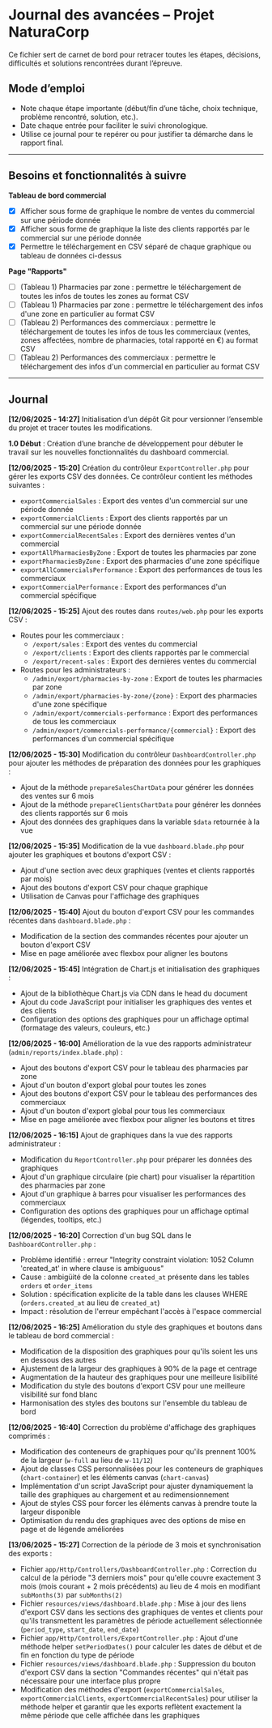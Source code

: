 # Journal des avancées – Projet NaturaCorp

Ce fichier sert de carnet de bord pour retracer toutes les étapes, décisions, difficultés et solutions rencontrées durant l’épreuve.

## Mode d’emploi
- Note chaque étape importante (début/fin d’une tâche, choix technique, problème rencontré, solution, etc.).
- Date chaque entrée pour faciliter le suivi chronologique.
- Utilise ce journal pour te repérer ou pour justifier ta démarche dans le rapport final.

---

## Besoins et fonctionnalités à suivre

**Tableau de bord commercial**

- [X] Afficher sous forme de graphique le nombre de ventes du commercial sur une période donnée
- [X] Afficher sous forme de graphique la liste des clients rapportés par le commercial sur une période donnée
- [X] Permettre le téléchargement en CSV séparé de chaque graphique ou tableau de données ci-dessus

**Page "Rapports"**

- [ ] (Tableau 1) Pharmacies par zone : permettre le téléchargement de toutes les infos de toutes les zones au format CSV
- [ ] (Tableau 1) Pharmacies par zone : permettre le téléchargement des infos d'une zone en particulier au format CSV
- [ ] (Tableau 2) Performances des commerciaux : permettre le téléchargement de toutes les infos de tous les commerciaux (ventes, zones affectées, nombre de pharmacies, total rapporté en €) au format CSV
- [ ] (Tableau 2) Performances des commerciaux : permettre le téléchargement des infos d'un commercial en particulier au format CSV

---

## Journal

**[12/06/2025 - 14:27]** Initialisation d’un dépôt Git pour versionner l’ensemble du projet et tracer toutes les modifications.

**1.0 Début** : Création d’une branche de développement pour débuter le travail sur les nouvelles fonctionnalités du dashboard commercial.

**[12/06/2025 - 15:20]** Création du contrôleur `ExportController.php` pour gérer les exports CSV des données. Ce contrôleur contient les méthodes suivantes :
- `exportCommercialSales` : Export des ventes d'un commercial sur une période donnée
- `exportCommercialClients` : Export des clients rapportés par un commercial sur une période donnée
- `exportCommercialRecentSales` : Export des dernières ventes d'un commercial
- `exportAllPharmaciesByZone` : Export de toutes les pharmacies par zone
- `exportPharmaciesByZone` : Export des pharmacies d'une zone spécifique
- `exportAllCommercialsPerformance` : Export des performances de tous les commerciaux
- `exportCommercialPerformance` : Export des performances d'un commercial spécifique

**[12/06/2025 - 15:25]** Ajout des routes dans `routes/web.php` pour les exports CSV :
- Routes pour les commerciaux :
  - `/export/sales` : Export des ventes du commercial
  - `/export/clients` : Export des clients rapportés par le commercial
  - `/export/recent-sales` : Export des dernières ventes du commercial
- Routes pour les administrateurs :
  - `/admin/export/pharmacies-by-zone` : Export de toutes les pharmacies par zone
  - `/admin/export/pharmacies-by-zone/{zone}` : Export des pharmacies d'une zone spécifique
  - `/admin/export/commercials-performance` : Export des performances de tous les commerciaux
  - `/admin/export/commercials-performance/{commercial}` : Export des performances d'un commercial spécifique

**[12/06/2025 - 15:30]** Modification du contrôleur `DashboardController.php` pour ajouter les méthodes de préparation des données pour les graphiques :
- Ajout de la méthode `prepareSalesChartData` pour générer les données des ventes sur 6 mois
- Ajout de la méthode `prepareClientsChartData` pour générer les données des clients rapportés sur 6 mois
- Ajout des données des graphiques dans la variable `$data` retournée à la vue

**[12/06/2025 - 15:35]** Modification de la vue `dashboard.blade.php` pour ajouter les graphiques et boutons d'export CSV :
- Ajout d'une section avec deux graphiques (ventes et clients rapportés par mois)
- Ajout des boutons d'export CSV pour chaque graphique
- Utilisation de Canvas pour l'affichage des graphiques

**[12/06/2025 - 15:40]** Ajout du bouton d'export CSV pour les commandes récentes dans `dashboard.blade.php` :
- Modification de la section des commandes récentes pour ajouter un bouton d'export CSV
- Mise en page améliorée avec flexbox pour aligner les boutons

**[12/06/2025 - 15:45]** Intégration de Chart.js et initialisation des graphiques :
- Ajout de la bibliothèque Chart.js via CDN dans le head du document
- Ajout du code JavaScript pour initialiser les graphiques des ventes et des clients
- Configuration des options des graphiques pour un affichage optimal (formatage des valeurs, couleurs, etc.)

**[12/06/2025 - 16:00]** Amélioration de la vue des rapports administrateur (`admin/reports/index.blade.php`) :
- Ajout des boutons d'export CSV pour le tableau des pharmacies par zone
- Ajout d'un bouton d'export global pour toutes les zones
- Ajout des boutons d'export CSV pour le tableau des performances des commerciaux
- Ajout d'un bouton d'export global pour tous les commerciaux
- Mise en page améliorée avec flexbox pour aligner les boutons et titres

**[12/06/2025 - 16:15]** Ajout de graphiques dans la vue des rapports administrateur :
- Modification du `ReportController.php` pour préparer les données des graphiques
- Ajout d'un graphique circulaire (pie chart) pour visualiser la répartition des pharmacies par zone
- Ajout d'un graphique à barres pour visualiser les performances des commerciaux
- Configuration des options des graphiques pour un affichage optimal (légendes, tooltips, etc.)

**[12/06/2025 - 16:20]** Correction d'un bug SQL dans le `DashboardController.php` :
- Problème identifié : erreur "Integrity constraint violation: 1052 Column 'created_at' in where clause is ambiguous"
- Cause : ambigüité de la colonne `created_at` présente dans les tables `orders` et `order_items`
- Solution : spécification explicite de la table dans les clauses WHERE (`orders.created_at` au lieu de `created_at`)
- Impact : résolution de l'erreur empêchant l'accès à l'espace commercial

**[12/06/2025 - 16:25]** Amélioration du style des graphiques et boutons dans le tableau de bord commercial :
- Modification de la disposition des graphiques pour qu'ils soient les uns en dessous des autres
- Ajustement de la largeur des graphiques à 90% de la page et centrage
- Augmentation de la hauteur des graphiques pour une meilleure lisibilité
- Modification du style des boutons d'export CSV pour une meilleure visibilité sur fond blanc
- Harmonisation des styles des boutons sur l'ensemble du tableau de bord

**[12/06/2025 - 16:40]** Correction du problème d'affichage des graphiques comprimés :
- Modification des conteneurs de graphiques pour qu'ils prennent 100% de la largeur (`w-full` au lieu de `w-11/12`)
- Ajout de classes CSS personnalisées pour les conteneurs de graphiques (`chart-container`) et les éléments canvas (`chart-canvas`)
- Implémentation d'un script JavaScript pour ajuster dynamiquement la taille des graphiques au chargement et au redimensionnement
- Ajout de styles CSS pour forcer les éléments canvas à prendre toute la largeur disponible
- Optimisation du rendu des graphiques avec des options de mise en page et de légende améliorées

**[13/06/2025 - 15:27]** Correction de la période de 3 mois et synchronisation des exports :
- Fichier `app/Http/Controllers/DashboardController.php` : Correction du calcul de la période "3 derniers mois" pour qu'elle couvre exactement 3 mois (mois courant + 2 mois précédents) au lieu de 4 mois en modifiant `subMonths(3)` par `subMonths(2)`
- Fichier `resources/views/dashboard.blade.php` : Mise à jour des liens d'export CSV dans les sections des graphiques de ventes et clients pour qu'ils transmettent les paramètres de période actuellement sélectionnée (`period_type`, `start_date`, `end_date`)
- Fichier `app/Http/Controllers/ExportController.php` : Ajout d'une méthode helper `setPeriodDates()` pour calculer les dates de début et de fin en fonction du type de période
- Fichier `resources/views/dashboard.blade.php` : Suppression du bouton d'export CSV dans la section "Commandes récentes" qui n'était pas nécessaire pour une interface plus propre
- Modification des méthodes d'export (`exportCommercialSales`, `exportCommercialClients`, `exportCommercialRecentSales`) pour utiliser la méthode helper et garantir que les exports reflètent exactement la même période que celle affichée dans les graphiques
